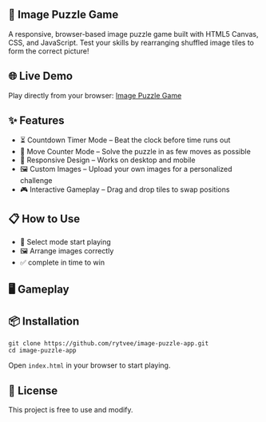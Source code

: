 ## 🧩 Image Puzzle Game
A responsive, browser-based image puzzle game built with HTML5 Canvas, CSS, and JavaScript.
Test your skills by rearranging shuffled image tiles to form the correct picture!

## 🌐 Live Demo
Play directly from your browser:
[Image Puzzle Game](https://rytvee.github.io/image-puzzle-app/)

## ✨ Features
- ⏳ Countdown Timer Mode – Beat the clock before time runs out
- 🔢 Move Counter Mode – Solve the puzzle in as few moves as possible
- 📱 Responsive Design – Works on desktop and mobile
- 🖼️ Custom Images – Upload your own images for a personalized challenge
- 🎮 Interactive Gameplay – Drag and drop tiles to swap positions

## 📋 How to Use
- 🎲 Select mode start playing
- 🖼 Arrange images correctly
- ✅ complete in time to win

## 🖥️ Gameplay


## 📦 Installation
```
git clone https://github.com/rytvee/image-puzzle-app.git
cd image-puzzle-app
```
Open `index.html` in your browser to start playing.

## 📜 License
This project is free to use and modify.
